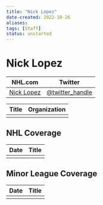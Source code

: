 ```yaml
---
title: "Nick Lopez"
date-created: 2022-10-26
aliases: 
tags: [Staff]
status: unstarted
---
```


# Nick Lopez

| NHL.com | Twitter |
| ------- | ------- |
| [Nick Lopez]() | [@twitter_handle](https://twitter.com/)

| Title | Organization |
| ----- | ------------ |
|       |              |



## NHL  Coverage
| Date | Title |
| ---- | ----- |
|      |       |



## Minor League Coverage
| Date | Title |
| ---- | ----- |
|      |       |


